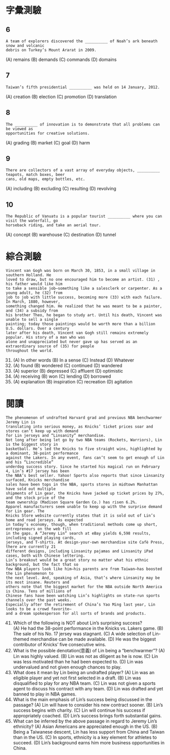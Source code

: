 # 字彙測驗
## 6
``` 
A team of explorers discovered the __________ of Noah’s ark beneath snow and volcanic
debris on Turkey’s Mount Ararat in 2009.
```
(A) remains (B) demands (C) commands (D) domains
## 7 
```
Taiwan’s fifth presidential __________ was held on 14 January, 2012.
```
(A) creation (B) election (C) promotion (D) translation
## 8
```
The __________ of innovation is to demonstrate that all problems can be viewed as
opportunities for creative solutions.
```
(A) grading (B) market (C) goal (D) harm
## 9
```
There are collectors of a vast array of everyday objects, __________ teapots, match boxes, beer
cans, old maps, empty bottles, etc.
```
(A) including (B) excluding (C) resulting (D) revolving
## 10
```
The Republic of Vanuatu is a popular tourist __________ where you can visit the waterfall, go
horseback riding, and take an aerial tour.
```
(A) concept (B) warehouse (C) destination (D) tunnel 

# 綜合測驗
```
Vincent van Gogh was born on March 30, 1853, in a small village in southern Holland. He
loved to draw, but no one encouraged him to become an artist. (31) , his father would like him
to take a sensible job—something like a salesclerk or carpenter. As a young adult, he (32) from
job to job with little success, becoming more (33) with each failure. In March, 1880, however,
something changed him. He realized that he was meant to be a painter, and (34) a subsidy from
his brother Theo, he began to study art. Until his death, Vincent was unable to sell a single
painting; today those paintings would be worth more than a billion U.S. dollars. Over a century
later after his death, Vincent van Gogh still remains extremely popular. His story of a man who was
alone and unappreciated but never gave up has served as an extraordinary source of (35) for people
throughout the world.
```
31. (A) In other words (B) In a sense (C) Instead (D) Whatever
32. (A) found (B) wondered (C) continued (D) wandered
33. (A) superior (B) depressed (C) affluent (D) optimistic
34. (A) receiving (B) won (C) lending (D) borrowed
35. (A) explanation (B) inspiration (C) recreation (D) agitation 

# 閱讀
```
The phenomenon of undrafted Harvard grad and previous NBA benchwarmer Jeremy Lin is
translating into serious money, as Knicks’ ticket prices soar and stores can’t keep up with demand
for Lin jerseys and “Linsanity” merchandise.
Not long after being let go by two NBA teams (Rockets, Warriors), Lin is the biggest story in
basketball. He’s led the Knicks to five straight wins, highlighted by a dominant, 38-point performance
against the Lakers. In any event, fans can’t seem to get enough of Lin and his “Lincredible”
underdog success story. Since he started his magical run on February 4, Lin’s #17 jersey has been
the NBA’s best seller. Yahoo! Sports also reports that since Linsanity surfaced, Knicks merchandise
sales have been tops in the NBA, sports stores in midtown Manhattan have sold out multiple
shipments of Lin gear, the Knicks have jacked up ticket prices by 27%, and the stock price of the
team ownership (Madison Square Garden Co.) has risen 6.2%.
Apparel manufacturers seem unable to keep up with the surprise demand for Lin gear. The
Knicks Store website currently states that it is sold out of Lin’s home and road jerseys. As expected
in today’s economy, though, when traditional methods come up short, entrepreneurs on the web fill
in the gaps. A “Jeremy Lin” search at eBay yields 6,598 results, including signed playing cards,
jerseys, and T-shirts. At design-your-own merchandise site Cafè Press, there are currently 21
different designs, including Linsanity pajamas and Linsanity iPad cases, both with Chinese lettering.
Lin’s breakout would be a great story no matter what his ethnic background, but the fact that so
few NBA players look like him—his parents are from Taiwan—has boosted the Lin phenomenon to
the next level. And, speaking of Asia, that’s where Linsanity may be its most insane. Reuters and
others note that the biggest market for the NBA outside North America is China. Tens of millions of
Chinese fans have been watching Lin’s highlights on state-run sports channels over the past weeks.
Especially after the retirement of China’s Yao Ming last year, Lin looks to be a crowd favorite—
and a dream spokesperson for all sorts of brands and products.
```
41. Which of the following is NOT about Lin’s surprising success?  
(A) He had the 38-point performance in the Knicks vs. Lakers game.
(B) The sale of his No. 17 jersey was stagnant.
(C) A wide selection of Lin-themed merchandise can be made available.
(D) He was the biggest contributor of Knicks’ five consecutive wins.
42. What is the possible denotation(意義) of Lin being a “benchwarmer”?
(A) Lin was highly valued.
(B) Lin was not as diligent as he is now.
(C) Lin was less motivated than he had been expected to.
(D) Lin was undervalued and not given enough chances to play.
43. What does it mean by Lin being an undrafted player?
(A) Lin was an eligible player and yet not first selected in a draft.
(B) Lin was disqualified to play for any NBA team.
(C) Lin was not given a sports agent to discuss his contract with any team.
(D) Lin was drafted and yet banned to play in NBA games.
44. What is the main emphasis of Lin’s success being discussed in the passage?
(A) Lin will have to consider his new contract sooner.
(B) Lin’s success begins with charity.
(C) Lin will continue his success if appropriately coached.
(D) Lin’s success brings forth substantial gains.
45. What can be inferred by the above passage in regard to Jeremy Lin’s ethnicity?
(A) Asian Americans are appreciated enough in the US.
(B) Being a Taiwanese descent, Lin has less support from China and Taiwan than in the US.
(C) In sports, ethnicity is a key element for athletes to succeed.
(D) Lin’s background earns him more business opportunities in China. 